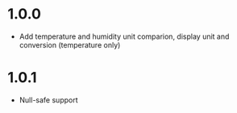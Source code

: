 # 1.0.0
* Add temperature and humidity unit comparion, display unit and conversion (temperature only)

# 1.0.1
* Null-safe support